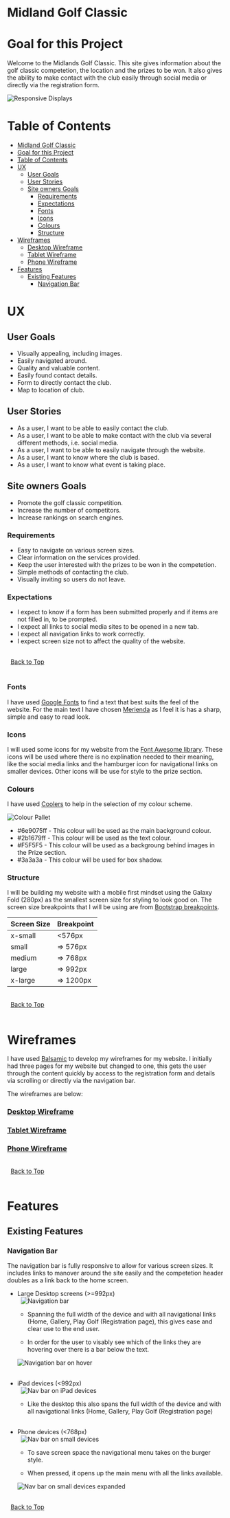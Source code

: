 # Midland Golf Classic

# Goal for this Project

Welcome to the Midlands Golf Classic. This site gives information about the golf classic competetion, the location and the prizes to be won. It also gives the ability to make contact with the club easily through social media or directly via the registration form.


![Responsive Displays]()

# Table of Contents

- [Midland Golf Classic](#midland-golf-classic)
- [Goal for this Project](#goal-for-this-project)
- [Table of Contents](#table-of-contents)
- [UX](#ux)
  - [User Goals](#user-goals)
  - [User Stories](#user-stories)
  - [Site owners Goals](#site-owners-goals)
    - [Requirements](#requirements)
    - [Expectations](#expectations)
    - [Fonts](#fonts)
    - [Icons](#icons)
    - [Colours](#colours)
    - [Structure](#structure)
- [Wireframes](#wireframes)
    - [Desktop Wireframe](#desktop-wireframe)
    - [Tablet Wireframe](#tablet-wireframe)
    - [Phone Wireframe](#phone-wireframe)
- [Features](#features)
  - [Existing Features](#existing-features)
    - [Navigation Bar](#navigation-bar)

# UX

## User Goals

* Visually appealing, including images.
* Easily navigated around.
* Quality and valuable content.
* Easily found contact details.
* Form to directly contact the club.
* Map to location of club.

## User Stories

* As a user, I want to be able to easily contact the club.
* As a user, I want to be able to make contact with the club via several different methods, i.e. social media.
* As a user, I want to be able to easily navigate through the website.
* As a user, I want to know where the club is based.
* As a user, I want to know what event is taking place.

## Site owners Goals

* Promote the golf classic competition.
* Increase the number of competitors.
* Increase rankings on search engines.

### Requirements

* Easy to navigate on various screen sizes.
* Clear information on the services provided.
* Keep the user interested with the prizes to be won in the competetion.
* Simple methods of contacting the club.
* Visually inviting so users do not leave.

### Expectations

* I expect to know if a form has been submitted properly and if items are not filled in, to be prompted.
* I expect all links to social media sites to be opened in a new tab.
* I expect all navigation links to work correctly.
* I expect screen size not to affect the quality of the website.

\
&nbsp;
[Back to Top](#table-of-contents)
\
&nbsp;

### Fonts
I have used [Google Fonts](https://fonts.google.com/ "Google Fonts") to find a text that best suits the feel of the website. For the main text I have chosen [Merienda](https://fonts.google.com/specimen/Merienda?preview.text=Golf%20Classic&query=merienda) as I feel it is has a sharp, simple and easy to read look.

### Icons

I will used some icons for my website from the [Font Awesome library](https://fontawesome.com/ "Font Awesome"). These icons will be used where there is no explination needed to their meaning, like the social media links and the hamburger icon for navigational links on smaller devices. Other icons will be use for style to the prize section.

### Colours

I have used [Coolers](https://coolors.co/ "Coolors") to help in the selection of my colour scheme.

![Colour Pallet](wireframes/Project_colors.png)

- #6e9075ff - This colour will be used as the main background colour.
- #2b1679ff - This colour will be used as the text colour.
- #F5F5F5 - This colour will be used as a backgroung behind images in the Prize section.
- #3a3a3a - This colour will be used for box shadow.

### Structure

I will be building my website with a mobile first mindset using the Galaxy Fold (280px) as the smallest screen size for styling to look good on. The screen size breakpoints that I will be using are from [Bootstrap breakpoints](https://getbootstrap.com/docs/5.0/layout/breakpoints/ "Bootstrap").

| Screen Size | Breakpoint |
| ----------- | ---------- |
| x-small     | <576px     |
| small       | => 576px   |
| medium      | => 768px   |
| large       | => 992px   |
| x-large     | => 1200px  |

\
&nbsp;
[Back to Top](#table-of-contents)
\
&nbsp;

# Wireframes

I have used [Balsamic](https://balsamiq.com/wireframes/ "Balsamic") to develop my wireframes for my website. I initially had three pages for my website but changed to one, this gets the user through the content quickly by access to the registration form and details via scrolling or directly via the navigation bar.

The wireframes are below:

### [Desktop Wireframe](wireframes/Desktop%20Wireframe.png "Desktop wireframe")

### [Tablet Wireframe](wireframes/Tablet%20Wireframe.png "Tablet wireframe")

### [Phone Wireframe](wireframes/Phone%20Wireframe.png "Phone wireframe")

\
&nbsp;
[Back to Top](#table-of-contents)
\
&nbsp;

# Features

## Existing Features

### Navigation Bar

The navigation bar is fully responsive to allow for various screen sizes. It includes links to manover around the site easily and the competetion header doubles as a link back to the home screen.

+ Large Desktop screens (>=992px)
\
&nbsp;
        ![Navigation bar](wireframes/Header_large.png)
    -   Spanning the full width of the device and with all navigational links (Home, Gallery, Play Golf (Registration page), this gives ease and clear use to the end user.

    -   In order for the user to visably see which of the links they are hovering over there is a bar below the text.

    ![Navigation bar on hover](wireframes/Header_large_hover.png)
    \
    &nbsp;
    
    
+ iPad devices (<992px)
\
&nbsp;
        ![Nav bar on iPad devices](wireframes/Header_large.png)
    - Like the desktop this also spans the full width of the device and with all navigational links (Home, Gallery, Play Golf (Registration page)
    \
    &nbsp;


+ Phone devices (<768px)
\
&nbsp;
        ![Nav bar on small devices](wireframes/Header_mobile.png)
    -  To save screen space the navigational menu takes on the burger style.



    - When pressed, it opens up the main menu with all the links available.

    ![Nav bar on small devices expanded](wireframes/Header_mobile_menu.png)

        
\
&nbsp;
[Back to Top](#table-of-contents)
\
&nbsp;
